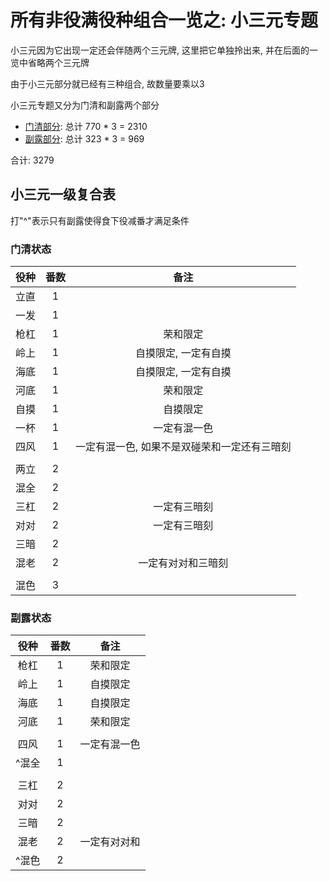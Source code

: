 # 所有非役满役种组合一览之: 小三元专题

小三元因为它出现一定还会伴随两个三元牌, 这里把它单独拎出来, 并在后面的一览中省略两个三元牌

由于小三元部分就已经有三种组合, 故数量要乘以3

小三元专题又分为门清和副露两个部分

- [门清部分](门清.md): 总计 770 * 3 = 2310
- [副露部分](副露.md): 总计 323 * 3 = 969

合计: 3279

## 小三元一级复合表

打"^"表示只有副露使得食下役减番才满足条件

### 门清状态

| 役种 | 番数 |           备注            |
|:--:|:--:|:-----------------------:|
| 立直 | 1  |                         |
| 一发 | 1  |                         |
| 枪杠 | 1  |          荣和限定           |
| 岭上 | 1  |       自摸限定, 一定有自摸       |
| 海底 | 1  |       自摸限定, 一定有自摸       |
| 河底 | 1  |          荣和限定           |
| 自摸 | 1  |          自摸限定           |
| 一杯 | 1  |         一定有混一色          |
| 四风 | 1  | 一定有混一色, 如果不是双碰荣和一定还有三暗刻 |
|    |    |
| 两立 | 2  |
| 混全 | 2  |
| 三杠 | 2  |         一定有三暗刻          |
| 对对 | 2  |         一定有三暗刻          |
| 三暗 | 2  |
| 混老 | 2  |        一定有对对和三暗刻        |
|    |    |
| 混色 | 3  |

### 副露状态

| 役种  | 番数 |   备注   |
|:---:|:--:|:------:|
| 枪杠  | 1  |  荣和限定  |
| 岭上  | 1  |  自摸限定  |
| 海底  | 1  |  自摸限定  |
| 河底  | 1  |  荣和限定  |
|     |    |
| 四风  | 1  | 一定有混一色 |
| ^混全 | 1  |
|     |    |
| 三杠  | 2  |
| 对对  | 2  |
| 三暗  | 2  |
| 混老  | 2  | 一定有对对和 |
| ^混色 | 2  |
